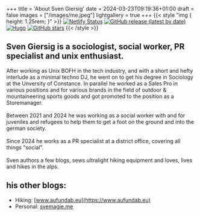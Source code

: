 +++
title = 'About Sven Giersig'
date = 2024-03-23T09:19:36+01:00
draft = false
images = ["/images/me.jpeg"]
lightgallery = true
+++
{{< style "img { height: 1.25rem; }" >}}
[![Netlify Status](https://api.netlify.com/api/v1/badges/54622e9b-5258-456e-a4ca-daa9af157cfb/deploy-status)](https://app.netlify.com/sites/svengiersig/deploys)
[![GitHub release (latest by date)](https://img.shields.io/github/v/release/svemagie/giersig.eu?style=flat-square)](https://github.com/svemagie/giersig.eu/releases)
[![Hugo](https://img.shields.io/badge/Hugo-%5E0.62.0-ff4088?style=flat-square&logo=hugo)](https://gohugo.io/)
[![GitHub stars](https://img.shields.io/github/stars/svemagie/giersig.eu?style=social)](https://github.com/svemagie/giersig.eu)
{{< /style >}}
</br>

## Sven Giersig is a sociologist, social worker, PR specialist and unix enthusiast. 
After working as Unix BOFH in the tech industry, and with a short and hefty interlude as a minimal techno DJ, he went on to get his degree in Sociology at the Unversity of Constance. In parallel he worked as a Sales Pro in various positions and for various brands in the field of outdoor & mountaineering sports goods and got promoted to the position as a Storemanager.
</br></br>
Between 2021 and 2024 he was working as a social worker with and for juveniles and refugees to help them to get a foot on the ground and into the german society.
</br></br>
Since 2024 he works as a PR specialist at a district office, covering all things "social".
</br></br>
Sven authors a few blogs, sews ultralight hiking equipment and loves, lives and hikes in the alps.
## his other blogs:
- Hiking: [www.aufundab.eu](https://www.aufundab.eu)
- Personal: [svemagie.me](https://svemagie.me)
